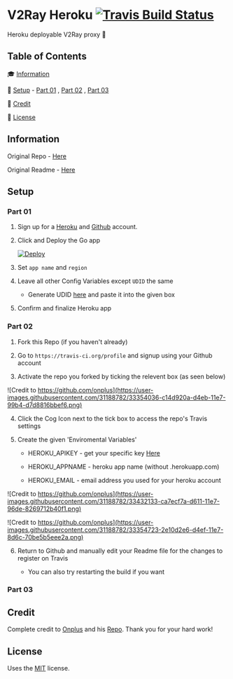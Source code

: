 # V2Ray Heroku [![Travis Build Status](https://travis-ci.org/JDsnyke/V2Ray-Heroku.svg?branch=core-3.5)](https://travis-ci.org/JDsnyke/V2Ray-Heroku)
Heroku deployable V2Ray proxy :busts_in_silhouette:

## Table of Contents

:mortar_board: [Information](#information)

:electric_plug: [Setup](#setup) - [Part 01](#part-01) , [Part 02](#part-02) , [Part 03](#part-03)

:tophat: [Credit](#credit)

:scroll: [License](#license)

## Information

Original Repo - [Here](https://github.com/onplus/v2hero)

Original Readme - [Here](https://github.com/JDsnyke/V2Ray-Heroku/blob/core-3.5/ORIGINAL-README.md)

## Setup

### Part 01

1. Sign up for a [Heroku](https://heroku.com/) and [Github](https://github.com/) account.

2. Click and Deploy the Go app 

   [![Deploy](https://www.herokucdn.com/deploy/button.png)](https://heroku.com/deploy?template=https://github.com/JDsnyke/Heroku-Go-Get-Started)

3. Set ```app name``` and ```region```

4. Leave all other Config Variables except ```UDID``` the same

   * Generate UDID [here](https://www.uuidgenerator.net/) and paste it into the given box
   
5. Confirm and finalize Heroku app

### Part 02

1. Fork this Repo (if you haven't already)

2. Go to ```https://travis-ci.org/profile``` and signup using your Github account

3. Activate the repo you forked by ticking the relevent box (as seen below) 

![Credit to https://github.com/onplus](https://user-images.githubusercontent.com/31188782/33354036-c14d920a-d4eb-11e7-99b4-d7d8816bbef6.png)

4. Click the Cog Icon next to the tick box to access the repo's Travis settings

5. Create the given 'Enviromental Variables'

   * HEROKU_APIKEY - get your specific key [Here](https://dashboard.heroku.com/account)
   
   * HEROKU_APPNAME - heroku app name (without .herokuapp.com)
   
   * HEROKU_EMAIL - email address you used for your heroku account
   
![Credit to https://github.com/onplus](https://user-images.githubusercontent.com/31188782/33432133-ca7ecf7a-d611-11e7-96de-8269712b40f1.png)   

![Credit to https://github.com/onplus](https://user-images.githubusercontent.com/31188782/33354723-2e10d2e6-d4ef-11e7-8d6c-70be5b5eee2a.png)

6. Return to Github and manually edit your Readme file for the changes to register on Travis

   * You can also try restarting the build if you want
   
### Part 03

## Credit

Complete credit to [Onplus](https://github.com/onplus) and his [Repo](https://github.com/onplus/v2hero). Thank you for your hard work!

## License

Uses the [MIT](https://github.com/JDsnyke/V2Ray-Heroku/blob/core-3.5/LICENSE) license.
